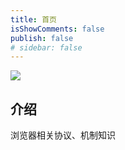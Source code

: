 ```yaml
---
title: 首页
isShowComments: false
publish: false
# sidebar: false
---
```


![](https://tva1.sinaimg.cn/large/0081Kckwly1gk9wba0alvj30m808c3yk.jpg)

<!-- ![](https://tva1.sinaimg.cn/large/0081Kckwly1gk9wdbl3bhj30m808ct8z.jpg) -->

## 介绍

浏览器相关协议、机制知识

